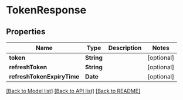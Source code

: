 # TokenResponse

## Properties
Name | Type | Description | Notes
------------ | ------------- | ------------- | -------------
**token** | **String** |  | [optional] 
**refreshToken** | **String** |  | [optional] 
**refreshTokenExpiryTime** | **Date** |  | [optional] 

[[Back to Model list]](../README.md#documentation-for-models) [[Back to API list]](../README.md#documentation-for-api-endpoints) [[Back to README]](../README.md)


